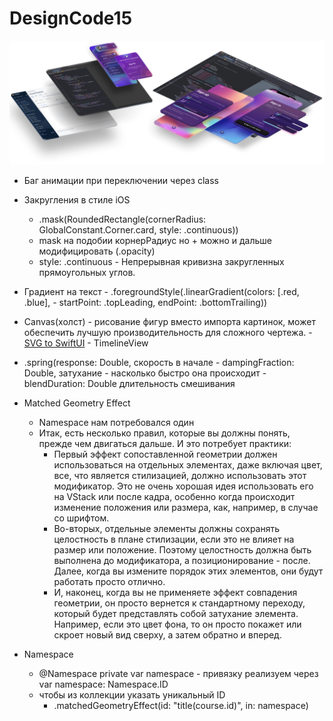# DesignCode15

<img src="https://github.com/ihValery/DesignCode15/blob/main/Image/headerPreView.png?raw=true"></a>

- Баг анимации при переключении через class

- Закругления в стиле iOS
    - .mask(RoundedRectangle(cornerRadius: GlobalConstant.Corner.card, style: .continuous))
    - mask на подобии корнерРадиус но + можно и дальше модифицировать (.opacity)
    - style: .continuous - Непрерывная кривизна закругленных прямоугольных углов.

- Градиент на текст
        - .foregroundStyle(.linearGradient(colors: [.red, .blue],
        - startPoint: .topLeading, endPoint: .bottomTrailing))

- Canvas(холст) - рисование фигур вместо импорта картинок, может обеспечить лучшую производительность для сложного чертежа.
        - [SVG to SwiftUI](https://quassum.github.io/SVG-to-SwiftUI/)
        - TimelineView

- .spring(response: Double, скорость в начале
        - dampingFraction: Double, затухание - насколько быстро она происходит
        - blendDuration: Double длительность смешивания

- Matched Geometry Effect
    - Namespace нам потребовался один
    - Итак, есть несколько правил, которые вы должны понять, прежде чем двигаться дальше. И это потребует практики:
        - Первый эффект сопоставленной геометрии должен использоваться на отдельных элементах, даже включая цвет, все, что является стилизацией, должно использовать этот модификатор. Это не очень хорошая идея использовать его на VStack или после кадра, особенно когда происходит изменение положения или размера, как, например, в случае со шрифтом.
        - Во-вторых, отдельные элементы должны сохранять целостность в плане стилизации, если это не влияет на размер или положение. Поэтому целостность должна быть выполнена до модификатора, а позиционирование - после. Далее, когда вы измените порядок этих элементов, они будут работать просто отлично.
        - И, наконец, когда вы не применяете эффект совпадения геометрии, он просто вернется к стандартному переходу, который будет представлять собой затухание элемента. Например, если это цвет фона, то он просто покажет или скроет новый вид сверху, а затем обратно и вперед.

- Namespace
    - @Namespace private var namespace - привязку реализуем через var namespace: Namespace.ID
    - чтобы из коллекции указать уникальный ID 
        - .matchedGeometryEffect(id: "title\(course.id)", in: namespace)
